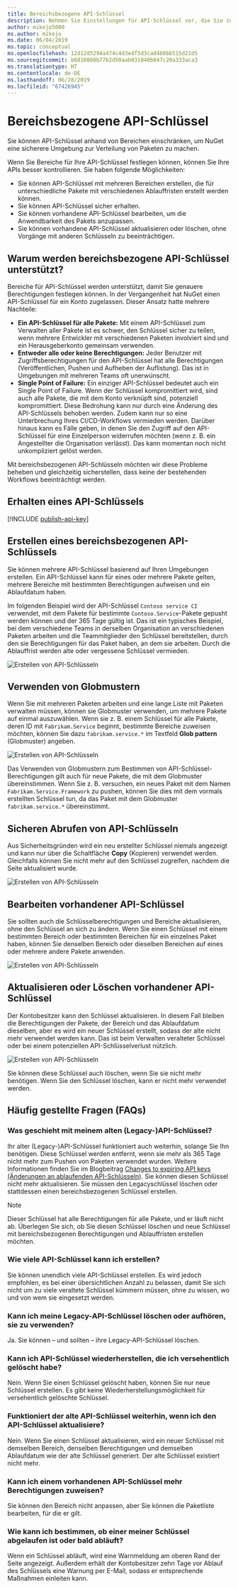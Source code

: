```yaml
---
title: Bereichsbezogene API-Schlüssel
description: Nehmen Sie Einstellungen für API-Schlüssel vor, die Sie zum Pushen von Paketen verwenden.
author: mikejo5000
ms.author: mikejo
ms.date: 06/04/2019
ms.topic: conceptual
ms.openlocfilehash: 12d12d5294a474c4d3e4f5d3cad468bb515d21d5
ms.sourcegitcommit: b6810860b77b2d50aab031040b047c20a333aca3
ms.translationtype: HT
ms.contentlocale: de-DE
ms.lasthandoff: 06/28/2019
ms.locfileid: "67426945"
---
```

# <a name="scoped-api-keys"></a>Bereichsbezogene API-Schlüssel

Sie können API-Schlüssel anhand von Bereichen einschränken, um NuGet eine sicherere Umgebung zur Verteilung von Paketen zu machen.

Wenn Sie Bereiche für Ihre API-Schlüssel festlegen können, können Sie Ihre APIs besser kontrollieren. Sie haben folgende Möglichkeiten:

- Sie können API-Schlüssel mit mehreren Bereichen erstellen, die für unterschiedliche Pakete mit verschiedenen Ablauffristen erstellt werden können.
- Sie können API-Schlüssel sicher erhalten.
- Sie können vorhandene API-Schlüssel bearbeiten, um die Anwendbarkeit des Pakets anzupassen.
- Sie können vorhandene API-Schlüssel aktualisieren oder löschen, ohne Vorgänge mit anderen Schlüsseln zu beeinträchtigen.

## <a name="why-do-we-support-scoped-api-keys"></a>Warum werden bereichsbezogene API-Schlüssel unterstützt?

Bereiche für API-Schlüssel werden unterstützt, damit Sie genauere Berechtigungen festlegen können. In der Vergangenheit hat NuGet einen API-Schlüssel für ein Konto zugelassen. Dieser Ansatz hatte mehrere Nachteile:

- **Ein API-Schlüssel für alle Pakete:** Mit einem API-Schlüssel zum Verwalten aller Pakete ist es schwer, den Schlüssel sicher zu teilen, wenn mehrere Entwickler mit verschiedenen Paketen involviert sind und ein Herausgeberkonto gemeinsam verwenden.
- **Entweder alle oder keine Berechtigungen:** Jeder Benutzer mit Zugriffsberechtigungen für den API-Schlüssel hat alle Berechtigungen (Veröffentlichen, Pushen und Aufheben der Auflistung). Das ist in Umgebungen mit mehreren Teams oft unerwünscht.
- **Single Point of Failure:** Ein einziger API-Schlüssel bedeutet auch ein Single Point of Failure. Wenn der Schlüssel kompromittiert wird, sind auch alle Pakete, die mit dem Konto verknüpft sind, potenziell kompromittiert. Diese Bedrohung kann nur durch eine Änderung des API-Schlüssels behoben werden. Zudem kann nur so eine Unterbrechung Ihres CI/CD-Workflows vermieden werden. Darüber hinaus kann es Fälle geben, in denen Sie den Zugriff auf den API-Schlüssel für eine Einzelperson widerrufen möchten (wenn z. B. ein Angestellter die Organisation verlässt). Das kann momentan noch nicht unkompliziert gelöst werden.

Mit bereichsbezogenen API-Schlüsseln möchten wir diese Probleme beheben und gleichzeitig sicherstellen, dass keine der bestehenden Workflows beeinträchtigt werden.

## <a name="acquire-an-api-key"></a>Erhalten eines API-Schlüssels

[!INCLUDE [publish-api-key](../quickstart/includes/publish-api-key.md)]

## <a name="create-scoped-api-keys"></a>Erstellen eines bereichsbezogenen API-Schlüssels

Sie können mehrere API-Schlüssel basierend auf Ihren Umgebungen erstellen. Ein API-Schlüssel kann für eines oder mehrere Pakete gelten, mehrere Bereiche mit bestimmten Berechtigungen aufweisen und ein Ablaufdatum haben.

Im folgenden Beispiel wird der API-Schlüssel `Contoso service CI` verwendet, mit dem Pakete für bestimmte `Contoso.Service`-Pakete gepusht werden können und der 365 Tage gültig ist. Das ist ein typisches Beispiel, bei dem verschiedene Teams in derselben Organisation an verschiedenen Paketen arbeiten und die Teammitglieder den Schlüssel bereitstellen, durch den sie Berechtigungen für das Paket haben, an dem sie arbeiten. Durch die Ablauffrist werden alte oder vergessene Schlüssel vermieden.

![Erstellen von API-Schlüsseln](media/scoped-api-keys-create-new.png)

## <a name="use-glob-patterns"></a>Verwenden von Globmustern

Wenn Sie mit mehreren Paketen arbeiten und eine lange Liste mit Paketen verwalten müssen, können sie Globmuster verwenden, um mehrere Pakete auf einmal auszuwählen. Wenn sie z. B. einem Schlüssel für alle Pakete, deren ID mit `Fabrikam.Service` beginnt, bestimmte Bereiche zuweisen möchten, können Sie dazu `fabrikam.service.*` im Textfeld **Glob pattern** (Globmuster) angeben.

![Erstellen von API-Schlüsseln](media/scoped-api-keys-glob-pattern.png)

Das Verwenden von Globmustern zum Bestimmen von API-Schlüssel-Berechtigungen gilt auch für neue Pakete, die mit dem Globmuster übereinstimmen. Wenn Sie z. B. versuchen, ein neues Paket mit dem Namen `Fabrikam.Service.Framework` zu pushen, können Sie dies mit dem vormals erstellten Schlüssel tun, da das Paket mit dem Globmuster `fabrikam.service.*` übereinstimmt.

## <a name="obtain-api-keys-securely"></a>Sicheren Abrufen von API-Schlüsseln

Aus Sicherheitsgründen wird ein neu erstellter Schlüssel niemals angezeigt und kann nur über die Schaltfläche **Copy** (Kopieren) verwendet werden. Gleichfalls können Sie nicht mehr auf den Schlüssel zugreifen, nachdem die Seite aktualisiert wurde.

![Erstellen von API-Schlüsseln](media/scoped-api-keys-obtain-keys.png)

## <a name="edit-existing-api-keys"></a>Bearbeiten vorhandener API-Schlüssel

Sie sollten auch die Schlüsselberechtigungen und Bereiche aktualisieren, ohne den Schlüssel an sich zu ändern. Wenn Sie einen Schlüssel mit einem bestimmten Bereich oder bestimmten Bereichen für ein einzelnes Paket haben, können Sie denselben Bereich oder dieselben Bereichen auf eines oder mehrere andere Pakete anwenden.

![Erstellen von API-Schlüsseln](media/scoped-api-keys-edit.png)

## <a name="refresh-or-delete-existing-api-keys"></a>Aktualisieren oder Löschen vorhandener API-Schlüssel

Der Kontobesitzer kann den Schlüssel aktualisieren. In diesem Fall bleiben die Berechtigungen der Pakete, der Bereich und das Ablaufdatum dieselben, aber es wird ein neuer Schlüssel erstellt, sodass der alte nicht mehr verwendet werden kann. Das ist beim Verwalten veralteter Schlüssel oder bei einem potenziellen API-Schlüsselverlust nützlich.

![Erstellen von API-Schlüsseln](media/scoped-api-keys-refresh.png)

Sie können diese Schlüssel auch löschen, wenn Sie sie nicht mehr benötigen. Wenn Sie den Schlüssel löschen, kann er nicht mehr verwendet werden.

## <a name="faqs"></a>Häufig gestellte Fragen (FAQs)

### <a name="what-happens-to-my-old-legacy-api-key"></a>Was geschieht mit meinem alten (Legacy-)API-Schlüssel?

Ihr alter (Legacy-)API-Schlüssel funktioniert auch weiterhin, solange Sie Ihn benötigen. Diese Schlüssel werden entfernt, wenn sie mehr als 365 Tage nicht mehr zum Pushen von Paketen verwendet wurden. Weitere Informationen finden Sie im Blogbeitrag [Changes to expiring API keys (Änderungen an ablaufenden API-Schlüsseln)](https://blog.nuget.org/20160825/Changes-to-Expiring-API-Keys.html). Sie können diesen Schlüssel nicht mehr aktualisieren. Sie müssen den Legacyschlüssel löschen oder stattdessen einen bereichsbezogenen Schlüssel erstellen.

> [!NOTE]
> Dieser Schlüssel hat alle Berechtigungen für alle Pakete, und er läuft nicht ab. Überlegen Sie sich, ob Sie diesen Schlüssel löschen und neue Schlüssel mit bereichsbezogenen Berechtigungen und Ablauffristen erstellen möchten.

### <a name="how-many-api-keys-can-i-create"></a>Wie viele API-Schlüssel kann ich erstellen?

Sie können unendlich viele API-Schlüssel erstellen. Es wird jedoch empfohlen, es bei einer übersichtlichen Anzahl zu belassen, damit Sie sich nicht um zu viele veraltete Schlüssel kümmern müssen, ohne zu wissen, wo und von wem sie eingesetzt werden.

### <a name="can-i-delete-my-legacy-api-key-or-discontinue-using-now"></a>Kann ich meine Legacy-API-Schlüssel löschen oder aufhören, sie zu verwenden?

Ja. Sie können – und sollten – ihre Legacy-API-Schlüssel löschen.

### <a name="can-i-get-back-my-api-key-that-i-deleted-by-mistake"></a>Kann ich API-Schlüssel wiederherstellen, die ich versehentlich gelöscht habe?

Nein. Wenn Sie einen Schlüssel gelöscht haben, können Sie nur neue Schlüssel erstellen. Es gibt keine Wiederherstellungsmöglichkeit für versehentlich gelöschte Schlüssel.

### <a name="does-the-old-api-key-continue-to-work-upon-api-key-refresh"></a>Funktioniert der alte API-Schlüssel weiterhin, wenn ich den API-Schlüssel aktualisiere?

Nein. Wenn Sie einen Schlüssel aktualisieren, wird ein neuer Schlüssel mit demselben Bereich, denselben Berechtigungen und demselben Ablaufdatum wie der alte Schlüssel generiert. Der alte Schlüssel existiert nicht mehr.

### <a name="can-i-give-more-permissions-to-an-existing-api-key"></a>Kann ich einem vorhandenen API-Schlüssel mehr Berechtigungen zuweisen?

Sie können den Bereich nicht anpassen, aber Sie können die Paketliste bearbeiten, für die er gilt.

### <a name="how-do-i-know-if-any-of-my-keys-expired-or-are-getting-expired"></a>Wie kann ich bestimmen, ob einer meiner Schlüssel abgelaufen ist oder bald abläuft?

Wenn ein Schlüssel abläuft, wird eine Warnmeldung am oberen Rand der Seite angezeigt. Außerdem erhält der Kontobesitzer zehn Tage vor Ablauf des Schlüssels eine Warnung per E-Mail, sodass er entsprechende Maßnahmen einleiten kann.
